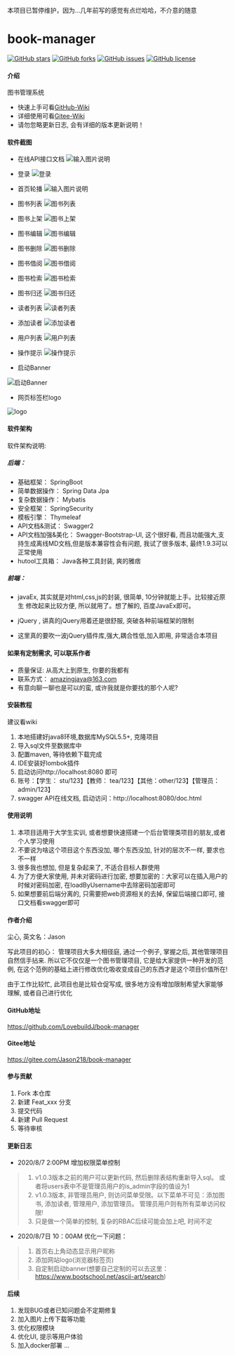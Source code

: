 本项目已暂停维护，因为...几年前写的感觉有点烂哈哈，不介意的随意

# book-manager

[![GitHub stars](https://img.shields.io/github/stars/LovebuildJ/book-manager?style=social)](https://github.com/LovebuildJ/book-manager/stargazers)
[![GitHub forks](https://img.shields.io/github/forks/LovebuildJ/book-manager?style=social)](https://github.com/LovebuildJ/book-manager/network)
[![GitHub issues](https://img.shields.io/github/issues/LovebuildJ/book-manager?style=social)](https://github.com/LovebuildJ/book-manager/issues)
[![GitHub license](https://img.shields.io/github/license/LovebuildJ/book-manager?style=social)](https://github.com/LovebuildJ/book-manager/blob/master/LICENSE)


#### 介绍
图书管理系统

- 快速上手可看[GitHub-Wiki](https://github.com/LovebuildJ/book-manager/wiki/%E5%BF%AB%E9%80%9F%E5%BC%80%E5%A7%8B)
- 详细使用可看[Gitee-Wiki](https://gitee.com/Jason218/book-manager/wikis/%E4%BD%BF%E7%94%A8%E6%96%87%E6%A1%A3)
- 请勿忽略更新日志, 会有详细的版本更新说明！


#### 软件截图
- 在线API接口文档
![输入图片说明](https://images.gitee.com/uploads/images/2020/0728/222829_12c75a2b_1865362.png "swagger.png")

- 登录
![登录](https://images.gitee.com/uploads/images/2020/0728/220039_eac21a26_1865362.png "login.png")

- 首页轮播
![输入图片说明](https://images.gitee.com/uploads/images/2020/0728/220412_5849b2ba_1865362.png "index.png")

- 图书列表
![图书列表](https://images.gitee.com/uploads/images/2020/0728/220106_01690382_1865362.png "book-list.png")

- 图书上架
![图书上架](https://images.gitee.com/uploads/images/2020/0728/220142_f1321c49_1865362.png "book-add.png")

- 图书编辑
![图书编辑](https://images.gitee.com/uploads/images/2020/0728/220205_23718704_1865362.png "book-update.png")

- 图书删除
![图书删除](https://images.gitee.com/uploads/images/2020/0728/220325_868b4a18_1865362.png "book-del.png")

- 图书借阅
![图书借阅](https://images.gitee.com/uploads/images/2020/0728/220426_add9604e_1865362.png "borrow.png")

- 图书检索
![图书检索](https://images.gitee.com/uploads/images/2020/0728/220449_10ce9e23_1865362.png "book-search.png")

- 图书归还
![图书归还](https://images.gitee.com/uploads/images/2020/0728/220522_b028a938_1865362.png "return.png")

- 读者列表
![读者列表](https://images.gitee.com/uploads/images/2020/0728/220600_d9bbdad8_1865362.png "reader-list.png")

- 添加读者
![添加读者](https://images.gitee.com/uploads/images/2020/0728/220816_d382a217_1865362.png "reader-add.png")

- 用户列表
![用户列表](https://images.gitee.com/uploads/images/2020/0728/220837_7a6de75b_1865362.png "user-list.png")

- 操作提示
![操作提示](https://images.gitee.com/uploads/images/2020/0728/220858_61b0b289_1865362.png "success.png")

- 启动Banner

![启动Banner](https://images.gitee.com/uploads/images/2020/0807/113718_a4ea899d_1865362.png "banner.png")

- 网页标签栏logo

![logo](https://images.gitee.com/uploads/images/2020/0807/113802_afa0f855_1865362.png "logo.png")


#### 软件架构
软件架构说明:

##### 后端：
- 基础框架： SpringBoot
- 简单数据操作： Spring Data Jpa
- 复杂数据操作： Mybatis
- 安全框架： SpringSecurity
- 模板引擎： Thymeleaf
- API文档&测试： Swagger2
- API文档加强&美化： Swagger-Bootstrap-UI, 这个很好看, 而且功能强大,支持生成离线MD文档,但是版本兼容性会有问题, 我试了很多版本, 最终1.9.3可以正常使用
- hutool工具箱： Java各种工具封装, 爽的雅痞

##### 前端：
- javaEx, 其实就是对html,css,js的封装, 很简单, 10分钟就能上手。比较接近原生
修改起来比较方便, 所以就用了。想了解的, 百度JavaEx即可。

- jQuery , 讲真的jQuery用着还是很舒服, 突破各种前端框架的限制

- 这里真的要吹一波jQuery插件库,强大,耦合性低,加入即用, 非常适合本项目

#### 如果有定制需求, 可以联系作者
- 质量保证: 从高大上到原生, 你要的我都有
- 联系方式： amazingjava@163.com
- 有意向聊一聊也是可以的蛮, 或许我就是你要找的那个人呢?

#### 安装教程

建议看wiki
1.  本地搭建好java8环境,数据库MySQL5.5+, 克隆项目
2.  导入sql文件至数据库中
3.  配置maven, 等待依赖下载完成
4.  IDE安装好lombok插件
5.  启动访问http://localhost:8080 即可
6.  账号：【学生： stu/123】【教师： tea/123】【其他：other/123】【管理员：admin/123】
7.  swagger API在线文档, 启动访问：http://localhost:8080/doc.html
#### 使用说明

1.  本项目适用于大学生实训, 或者想要快速搭建一个后台管理类项目的朋友,或者个人学习使用
2.  不要说为啥这个项目这个东西没加, 哪个东西没加, 针对的层次不一样, 要求也不一样
3.  很多我也想加, 但是复杂起来了, 不适合目标人群使用
4.  为了方便大家使用, 并未对密码进行加密, 想要加密的：大家可以在插入用户的时候对密码加密, 在loadByUsername中去除密码加密即可
5.  如果想要前后端分离的, 只需要把web资源相关的去掉, 保留后端接口即可, 接口文档看swagger即可
#### 作者介绍
尘心, 英文名：Jason 

写此项目的初心： 管理项目大多大相径庭, 通过一个例子, 掌握之后, 其他管理项目自然信手拈来. 所以它不仅仅是一个图书管理项目,
它是给大家提供一种开发的范例, 在这个范例的基础上进行修改优化吸收变成自己的东西才是这个项目价值所在!

由于工作比较忙, 此项目也是比较仓促写成, 很多地方没有增加限制希望大家能够理解, 或者自己进行优化

#### GitHub地址
https://github.com/LovebuildJ/book-manager

#### Gitee地址
https://gitee.com/Jason218/book-manager

#### 参与贡献

1.  Fork 本仓库
2.  新建 Feat_xxx 分支
3.  提交代码
4.  新建 Pull Request
5.  等待审核

#### 更新日志
- 2020/8/7 2:00PM 增加权限菜单控制
> 1. v1.0.3版本之前的用户可以更新代码, 然后删除表结构重新导入sql。 或者将users表中不是管理员用户的is_admin字段的值设为1
> 2. v1.0.3版本, 非管理员用户, 则访问菜单受限。以下菜单不可见：添加图书, 添加读者, 管理用户, 添加管理员。 管理员用户则有所有菜单访问权限!
> 3. 只是做一个简单的控制, 复杂的RBAC后续可能会加上吧, 时间不定

- 2020/8/7日 10：00AM 优化一下问题：
> 1. 首页右上角动态显示用户昵称
> 2. 添加网站logo(浏览器标签页) 
> 3. 自定制启动banner(想要自己定制的可以去这里：https://www.bootschool.net/ascii-art/search)

#### 后续

1. 发现BUG或者已知问题会不定期修复
2. 加入图片上传下载等功能
3. 优化权限模块
4. 优化UI, 提示等用户体验
5. 加入docker部署
...
